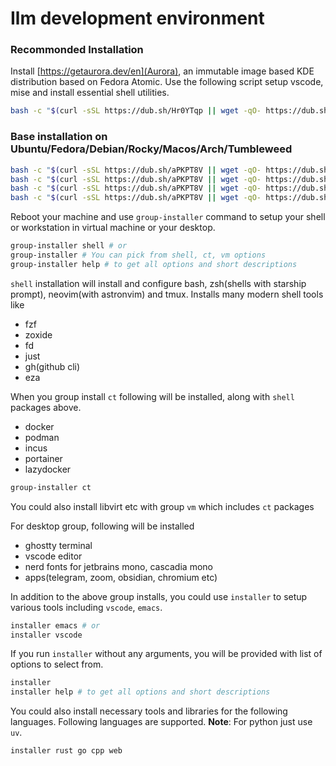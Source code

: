 # Ilm development environment

### Recommonded Installation

Install [https://getaurora.dev/en](Aurora), an immutable image based KDE distribution based on Fedora Atomic. Use the following script setup vscode, mise and install essential shell utilities.

```bash
bash -c "$(curl -sSL https://dub.sh/Hr0YTqp || wget -qO- https://dub.sh/Hr0YTqp)" # aurora
```

### Base installation on Ubuntu/Fedora/Debian/Rocky/Macos/Arch/Tumbleweed

```bash
bash -c "$(curl -sSL https://dub.sh/aPKPT8V || wget -qO- https://dub.sh/aPKPT8V)"
bash -c "$(curl -sSL https://dub.sh/aPKPT8V || wget -qO- https://dub.sh/aPKPT8V)" -- shell # zsh, neovim, tmux, modern linux tools
bash -c "$(curl -sSL https://dub.sh/aPKPT8V || wget -qO- https://dub.sh/aPKPT8V)" -- vm    # shell + docker, distrobox, libvirt
bash -c "$(curl -sSL https://dub.sh/aPKPT8V || wget -qO- https://dub.sh/aPKPT8V)" -- desktop # vm + vscode, ghostty/alacritty, chromium, obsidian etc
```

Reboot your machine and use `group-installer` command to setup your shell or workstation in virtual machine or your desktop.

```bash
group-installer shell # or
group-installer # You can pick from shell, ct, vm options
group-installer help # to get all options and short descriptions
```

`shell` installation will install and configure bash, zsh(shells with starship prompt), neovim(with astronvim) and tmux. Installs many modern shell tools like

- fzf
- zoxide
- fd
- just
- gh(github cli)
- eza

When you group install `ct` following will be installed, along with `shell` packages above.

- docker
- podman
- incus
- portainer
- lazydocker

```bash
group-installer ct
```
You could also install libvirt etc with group `vm` which includes `ct` packages

For desktop group, following will be installed

- ghostty terminal
- vscode editor
- nerd fonts for jetbrains mono, cascadia mono
- apps(telegram, zoom, obsidian, chromium etc)

In addition to the above group installs, you could use `installer` to setup various tools including `vscode`, `emacs`.

```bash
installer emacs # or
installer vscode
```

If you run `installer` without any arguments, you will be provided with list of options to select from.

```bash
installer
installer help # to get all options and short descriptions
```

You could also install necessary tools and libraries for the following languages.
Following languages are supported. **Note**: For python just use `uv`.

```bash
installer rust go cpp web
```

